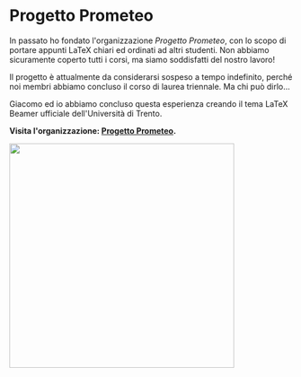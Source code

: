 # Progetto Prometeo

In passato ho fondato l'organizzazione *Progetto Prometeo*, con lo scopo di portare appunti LaTeX chiari ed ordinati ad altri studenti. 
Non abbiamo sicuramente coperto tutti i corsi, ma siamo soddisfatti del nostro lavoro!

Il progetto è attualmente da considerarsi sospeso a tempo indefinito, perché noi membri abbiamo concluso il corso di laurea triennale. Ma chi può dirlo...

Giacomo ed io abbiamo concluso questa esperienza creando il tema LaTeX Beamer ufficiale dell'Università di Trento.

**Visita l'organizzazione: [Progetto Prometeo](https://github.com/Progetto-Prometeo).**

<img src="https://user-images.githubusercontent.com/64229723/116280774-54ccd400-a789-11eb-833c-70dadb3dea18.PNG" width="400" class="center">
